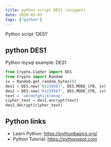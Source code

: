 ```yaml
---
title: python script DES1 (snippet)
date: 2020-03-03
tags: ["python"]
---
```

Python script 'DES1'


## python DES1

Python mysql example: DES1

```python
from Crypto.Cipher import DES
from Crypto import Random
iv = Random.get_random_bytes(8)
des1 = DES.new('01234567', DES.MODE_CFB, iv)
des2 = DES.new('01234567', DES.MODE_CFB, iv)
text = 'abcdefghijklmnop'
cipher_text = des1.encrypt(text)
des2.decrypt(cipher_text)


```

## Python links

- Learn Python: https://pythonbasics.org/
- Python Tutorial: https://pythonspot.com
